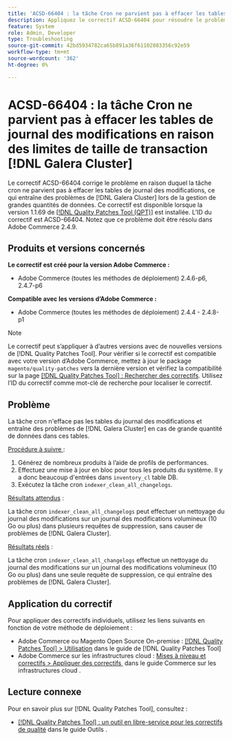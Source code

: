 ```yaml
---
title: 'ACSD-66404 : la tâche Cron ne parvient pas à effacer les tables de journal des modifications en raison  [!DNL Galera Cluster]  limites de taille des transactions'
description: Appliquez le correctif ACSD-66404 pour résoudre le problème d'Adobe Commerce où la tâche cron ne supprime pas les tables de logs des modifications et provoque des problèmes en cas  [!DNL Galera Cluster]  grande quantité de données dans ces tables.
feature: System
role: Admin, Developer
type: Troubleshooting
source-git-commit: 42bd5934782ca65b891a36f61102083356c92e59
workflow-type: tm+mt
source-wordcount: '362'
ht-degree: 0%

---
```



# ACSD-66404 : la tâche Cron ne parvient pas à effacer les tables de journal des modifications en raison des limites de taille de transaction [!DNL Galera Cluster]

Le correctif ACSD-66404 corrige le problème en raison duquel la tâche cron ne parvient pas à effacer les tables de journal des modifications, ce qui entraîne des problèmes de [!DNL Galera Cluster] lors de la gestion de grandes quantités de données. Ce correctif est disponible lorsque la version 1.1.69 de [[!DNL Quality Patches Tool (QPT)]](/help/tools/quality-patches-tool/quality-patches-tool-to-self-serve-quality-patches.md) est installée. L’ID du correctif est ACSD-66404. Notez que ce problème doit être résolu dans Adobe Commerce 2.4.9.

## Produits et versions concernés

**Le correctif est créé pour la version Adobe Commerce :**

* Adobe Commerce (toutes les méthodes de déploiement) 2.4.6-p6, 2.4.7-p6

**Compatible avec les versions d’Adobe Commerce :**

* Adobe Commerce (toutes les méthodes de déploiement) 2.4.4 - 2.4.8-p1

>[!NOTE]
>
>Le correctif peut s’appliquer à d’autres versions avec de nouvelles versions de [!DNL Quality Patches Tool]. Pour vérifier si le correctif est compatible avec votre version d’Adobe Commerce, mettez à jour le package `magento/quality-patches` vers la dernière version et vérifiez la compatibilité sur la page [[!DNL Quality Patches Tool] : Rechercher des correctifs](https://experienceleague.adobe.com/tools/commerce-quality-patches/index.html?lang=fr). Utilisez l’ID du correctif comme mot-clé de recherche pour localiser le correctif.

## Problème

La tâche cron n&#39;efface pas les tables du journal des modifications et entraîne des problèmes de [!DNL Galera Cluster] en cas de grande quantité de données dans ces tables.

<u>Procédure à suivre </u> :

1. Générez de nombreux produits à l’aide de profils de performances.
1. Effectuez une mise à jour en bloc pour tous les produits du système. Il y a donc beaucoup d&#39;entrées dans `inventory_cl` table DB.
1. Exécutez la tâche cron `indexer_clean_all_changelogs`.

<u>Résultats attendus</u> :

La tâche cron `indexer_clean_all_changelogs` peut effectuer un nettoyage du journal des modifications sur un journal des modifications volumineux (10 Go ou plus) dans plusieurs requêtes de suppression, sans causer de problèmes de [!DNL Galera Cluster].

<u>Résultats réels</u> :

La tâche cron `indexer_clean_all_changelogs` effectue un nettoyage du journal des modifications sur un journal des modifications volumineux (10 Go ou plus) dans une seule requête de suppression, ce qui entraîne des problèmes de [!DNL Galera Cluster].

## Application du correctif

Pour appliquer des correctifs individuels, utilisez les liens suivants en fonction de votre méthode de déploiement :

* Adobe Commerce ou Magento Open Source On-premise : [[!DNL Quality Patches Tool] > Utilisation](/help/tools/quality-patches-tool/usage.md) dans le guide de [!DNL Quality Patches Tool]
* Adobe Commerce sur les infrastructures cloud : [&#x200B; Mises à niveau et correctifs > Appliquer des correctifs &#x200B;](https://experienceleague.adobe.com/docs/commerce-cloud-service/user-guide/develop/upgrade/apply-patches.html?lang=fr) dans le guide Commerce sur les infrastructures cloud .

## Lecture connexe

Pour en savoir plus sur [!DNL Quality Patches Tool], consultez :

* [[!DNL Quality Patches Tool] : un outil en libre-service pour les correctifs de qualité](/help/tools/quality-patches-tool/quality-patches-tool-to-self-serve-quality-patches.md) dans le guide Outils .
